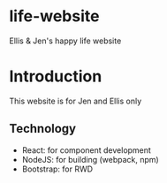 # life-website
Ellis &amp; Jen's happy life website

# Introduction
This website is for Jen and Ellis only

## Technology
- React: for component development
- NodeJS: for building  (webpack, npm)
- Bootstrap: for RWD